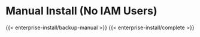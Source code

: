 # Manual Install (No IAM Users)
{{< enterprise-install/backup-manual >}}
{{< enterprise-install/complete >}}
